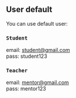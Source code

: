 ## User default

You can use default user:

### `Student`

email: student@gmail.com<br />
pass: student123

### `Teacher`

email: mentor@gmail.com<br />
pass: mentor123
